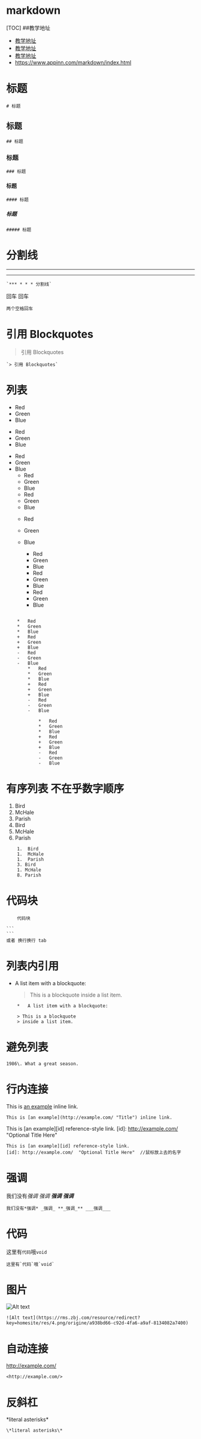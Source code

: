 # markdown
[TOC]
##教学地址
* [教学地址](https://my.oschina.net/sulliy/blog/527059?p=1 "百度一下")
* [教学地址](https://www.jianshu.com/p/b03a8d7b1719)
* [教学地址](https://www.w3cschool.cn/markdownyfsm/)
* <https://www.appinn.com/markdown/index.html>

# 标题
    # 标题
## 标题
    ## 标题
### 标题
    ### 标题
#### 标题
    #### 标题
##### 标题
    ##### 标题

# 分割线
***
* * *
    `*** * * * 分割线`

回车
    回车

    两个空格回车

# 引用 Blockquotes
> 引用 Blockquotes

    `> 引用 Blockquotes`
# 列表
*   Red
*   Green
*   Blue
+   Red
+   Green
+   Blue
-   Red
-   Green
-   Blue
    *   Red
    *   Green
    *   Blue
    +   Red
    +   Green
    +   Blue
    -   Red
    -   Green
    -   Blue

        *   Red
        *   Green
        *   Blue
        +   Red
        +   Green
        +   Blue
        -   Red
        -   Green
        -   Blue

```

    *   Red
    *   Green
    *   Blue
    +   Red
    +   Green
    +   Blue
    -   Red
    -   Green
    -   Blue
        *   Red
        *   Green
        *   Blue
        +   Red
        +   Green
        +   Blue
        -   Red
        -   Green
        -   Blue

            *   Red
            *   Green
            *   Blue
            +   Red
            +   Green
            +   Blue
            -   Red
            -   Green
            -   Blue

```
# 有序列表 不在乎数字顺序
1.  Bird
1.  McHale
1.  Parish
3. Bird
1. McHale
8. Parish

~~~
    1.  Bird
    1.  McHale
    1.  Parish
    3. Bird
    1. McHale
    8. Parish
~~~

# 代码块
```
    代码块
```

    ```
    ```
    或者 换行换行 tab

# 列表内引用
*   A list item with a blockquote:

    > This is a blockquote
    > inside a list item.

~~~
    *   A list item with a blockquote:

    > This is a blockquote
    > inside a list item.

~~~

# 避免列表

    1986\. What a great season.

# 行内连接
This is [an example](http://example.com/ "Title") inline link.

    This is [an example](http://example.com/ "Title") inline link.

This is [an example][id] reference-style link.
[id]: http://example.com/  "Optional Title Here"

    This is [an example][id] reference-style link.
    [id]: http://example.com/  "Optional Title Here"  //鼠标放上去的名字

# 强调
我们没有*强调* _强调_ **_强调_** ___强调___

    我们没有*强调* _强调_ **_强调_** ___强调___

# 代码
这里有`代码`哦`void`

    这里有`代码`哦`void`

# 图片
![Alt text](https://rms.zbj.com/resource/redirect?key=homesite/res/4.png/origine/a938bd66-c92d-4fa6-a9af-8134082a7400)

    ![Alt text](https://rms.zbj.com/resource/redirect?key=homesite/res/4.png/origine/a938bd66-c92d-4fa6-a9af-8134082a7400)

# 自动连接

<http://example.com/>

    <http://example.com/>

# 反斜杠
\*literal asterisks\*

    \*literal asterisks\*
